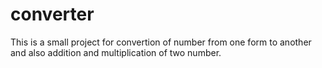 # converter
This is a small project for convertion of number from one form to another and also addition and multiplication of two number.
